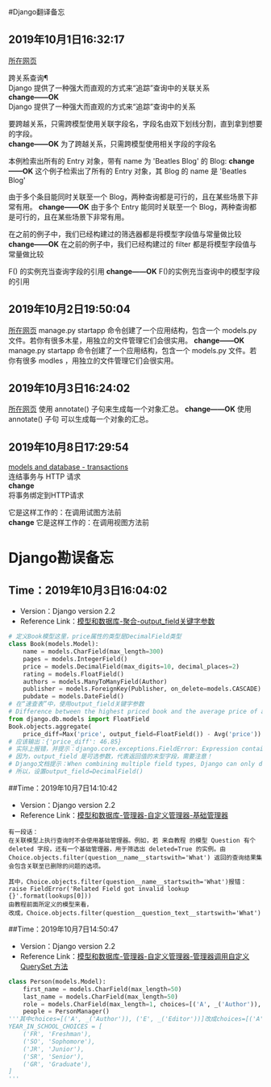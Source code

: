 #Django翻译备忘  

## 2019年10月1日16:32:17  
[所在网页](https://docs.djangoproject.com/zh-hans/2.2/topics/db/queries/)  

跨关系查询¶  
Django 提供了一种强大而直观的方式来“追踪”查询中的关联关系  
**change——OK**  
Django 提供了一种强大而直观的方式来“追踪”查询中的关系  

要跨越关系，只需跨模型使用关联字段名，字段名由双下划线分割，直到拿到想要的字段。  
**change——OK**
为了跨越关系，只需跨模型使用相关字段的字段名  

本例检索出所有的 Entry 对象，带有 name 为 'Beatles Blog' 的 Blog:
**change——OK**
这个例子检索出了所有的 Entry 对象，其 Blog 的 name 是 'Beatles Blog'  

由于多个条目能同时关联至一个 Blog，两种查询都是可行的，且在某些场景下非常有用。
**change——OK**
由于多个 Entry 能同时关联至一个 Blog，两种查询都是可行的，且在某些场景下非常有用。  

在之前的例子中，我们已经构建过的筛选器都是将模型字段值与常量做比较
**change——OK**
在之前的例子中，我们已经构建过的 filter 都是将模型字段值与常量做比较  

F() 的实例充当查询字段的引用
**change——OK**
F()的实例充当查询中的模型字段的引用  

## 2019年10月2日19:50:04  
[所在网页](https://docs.djangoproject.com/zh-hans/2.2/topics/db/models/)
manage.py startapp 命令创建了一个应用结构，包含一个 models.py 文件。若你有很多木星，用独立的文件管理它们会很实用。
**change——OK**
manage.py startapp 命令创建了一个应用结构，包含一个 models.py 文件。若你有很多 modles ，用独立的文件管理它们会很实用。  

## 2019年10月3日16:24:02  
[所在网页](https://docs.djangoproject.com/en/2.2/topics/db/aggregation/)
使用 annotate() 子句来生成每一个对象汇总。
**change——OK**
使用 annotate() 子句 可以生成每一个对象的汇总。

## 2019年10月8日17:29:54  
[models and database - transactions](https://docs.djangoproject.com/zh-hans/2.2/topics/db/transactions/)  
连结事务与 HTTP 请求  
**change**  
将事务绑定到HTTP请求  

它是这样工作的：在调用试图方法前  
**change**
它是这样工作的：在调用视图方法前  




# Django勘误备忘  

## Time：2019年10月3日16:04:02  
* Version：Django version 2.2  
* Reference Link：[模型和数据库-聚合-output_field关键字参数](https://docs.djangoproject.com/zh-hans/2.2/topics/db/aggregation/)  


```python
# 定义Book模型这里，price属性的类型是DecimalField类型
class Book(models.Model):
    name = models.CharField(max_length=300)
    pages = models.IntegerField()
    price = models.DecimalField(max_digits=10, decimal_places=2)
    rating = models.FloatField()
    authors = models.ManyToManyField(Author)
    publisher = models.ForeignKey(Publisher, on_delete=models.CASCADE)
    pubdate = models.DateField()
# 在“速查表”中，使用output_field关键字参数
# Difference between the highest priced book and the average price of all books.
from django.db.models import FloatField
Book.objects.aggregate(
	price_diff=Max('price', output_field=FloatField()) - Avg('price'))
# 应该输出：{'price_diff': 46.85}
# 实际上报错，并提示：django.core.exceptions.FieldError: Expression contains mixed types. You must set output_field
# 因为，output_field 是可选参数，代表返回值的末型字段，需要注意！
# Django文档提示：When combining multiple field types, Django can only determine the output_field if all fields are of the same type. Otherwise, you must provide the output_field yourself.
# 所以，设置output_field=DecimalField()

```

##Time：2019年10月7日14:10:42  
* Version：Django version 2.2  
* Reference Link：[模型和数据库-管理器-自定义管理器-基础管理器](https://docs.djangoproject.com/zh-hans/2.2/topics/db/managers/)  

```text
有一段话：
在关联模型上执行查询时不会使用基础管理器。例如，若 来自教程 的模型 Question 有个 deleted 字段，还有一个基础管理器，用于筛选出 deleted=True 的实例。由 Choice.objects.filter(question__name__startswith='What') 返回的查询结果集会包含关联至已删除的问题的选项。

其中，Choice.objects.filter(question__name__startswith='What')报错：
raise FieldError('Related Field got invalid lookup {}'.format(lookups[0]))
由教程前面所定义的模型来看，
改成，Choice.objects.filter(question__question_text__startswith='What')
```

##Time：2019年10月7日14:50:47  
* Version：Django version 2.2  
* Reference Link：[模型和数据库-管理器-自定义管理器-管理器调用自定义 QuerySet 方法](https://docs.djangoproject.com/zh-hans/2.2/topics/db/managers/)  
```python
class Person(models.Model):
    first_name = models.CharField(max_length=50)
    last_name = models.CharField(max_length=50)
    role = models.CharField(max_length=1, choices=[('A', _('Author')), ('E', _('Editor'))])
    people = PersonManager()
'''其中choices=[('A', _('Author')), ('E', _('Editor'))]改成choices=[('A', ('Author')), ('E', ('Editor'))],因为模型字段的choices字段选项的格式为：
YEAR_IN_SCHOOL_CHOICES = [
    ('FR', 'Freshman'),
    ('SO', 'Sophomore'),
    ('JR', 'Junior'),
    ('SR', 'Senior'),
    ('GR', 'Graduate'),
]
'''
```
